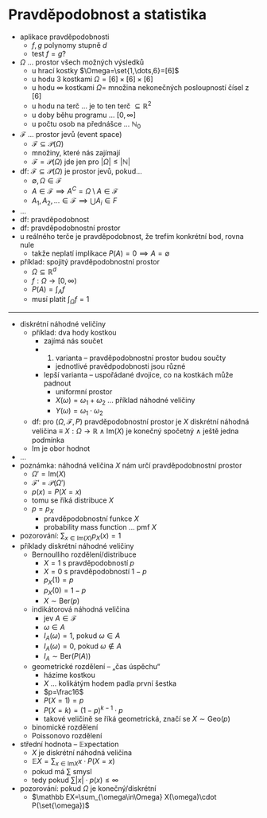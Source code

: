 # Pravděpodobnost a statistika

- aplikace pravděpodobnosti
	- $f,g$ polynomy stupně $d$
	- test $f=g$?
- $\Omega$ … prostor všech možných výsledků
	- u hrací kostky $\Omega=\set{1,\dots,6}=[6]$
	- u hodu 3 kostkami $\Omega=[6]\times[6]\times[6]$
	- u hodu $\infty$ kostkami $\Omega=$ množina nekonečných posloupností čísel z $[6]$
	- u hodu na terč … je to ten terč $\subseteq\mathbb R^2$
	- u doby běhu programu … $[0,\infty]$
	- u počtu osob na přednášce … $\mathbb N_0$
- $\mathcal F$ … prostor jevů (event space)
	- $\mathcal F\subseteq\mathcal P(\Omega)$
	- množiny, které nás zajímají
	- $\mathcal F=\mathcal P(\Omega)$ jde jen pro $|\Omega|\leq |\mathbb N|$
- df: $\mathcal F\subseteq\mathcal P(\Omega)$ je prostor jevů, pokud…
	- $\emptyset,\Omega\in\mathcal F$
	- $A\in\mathcal F\implies A^C=\Omega\setminus A\in\mathcal F$
	- $A_1,A_2,\dots\in\mathcal F\implies\bigcup A_i\in F$
- …
- df: pravděpodobnost
- df: pravděpodobnostní prostor
- u reálného terče je pravděpodobnost, že trefím konkrétní bod, rovna nule
	- takže neplatí implikace $P(A)=0\implies A=\emptyset$
- příklad: spojitý pravděpodobnostní prostor
	- $\Omega\subseteq\mathbb R^d$
	- $f:\Omega\to[0,\infty)$
	- $P(A)=\int_A f$
	- musí platit $\int_\Omega f=1$

---

- diskrétní náhodné veličiny
	- příklad: dva hody kostkou
		- zajímá nás součet
		- 1. varianta – pravděpodobnostní prostor budou součty
			- jednotlivé pravědpodobnosti jsou různé
		- lepší varianta – uspořádané dvojice, co na kostkách může padnout
			- uniformní prostor
			- $X(\omega)=\omega_1+\omega_2$ … příklad náhodné veličiny
			- $Y(\omega)=\omega_1\cdot\omega_2$
	- df: pro $(\Omega,\mathcal F,P)$ pravděpodobnostní prostor je $X$ diskrétní náhodná veličina $\equiv$ $X:\Omega\to\mathbb R\land \text{Im}(X)$ je konečný spočetný $\land$ ještě jedna podmínka
	- Im je obor hodnot
- …
- poznámka: náhodná veličina $X$ nám určí pravděpodobnostní prostor
	- $\Omega'=\text{Im}(X)$
	- $\mathcal F'=\mathcal P(\Omega')$
	- $p(x)=P(X=x)$
	- tomu se říká distribuce $X$
	- $p=p_X$
		- pravděpodobnostní funkce $X$
		- probability mass function … pmf $X$
- pozorování: $\sum_{x\in\text{Im}(X)}p_X(x)=1$
- příklady diskrétní náhodné veličiny
	- Bernoulliho rozdělení/distribuce
		- $X=1$ s pravděpodobností $p$
		- $X=0$ s pravděpodobností $1-p$
		- $p_X(1)=p$
		- $p_X(0)=1-p$
		- $X\sim\text{Ber}(p)$
	- indikátorová náhodná veličina
		- jev $A\in\mathcal F$
		- $\omega\in A$
		- $I_A(\omega)=1$, pokud $\omega\in A$
		- $I_A(\omega)=0$, pokud $\omega\notin A$
		- $I_A\sim\text{Ber}(P(A))$
	- geometrické rozdělení – „čas úspěchu“
		- házíme kostkou
		- $X$ … kolikátým hodem padla první šestka
		- $p=\frac16$
		- $P(X=1)=p$
		- $P(X=k)=(1-p)^{k-1}\cdot p$
		- takové veličině se říká geometrická, značí se $X\sim\text{Geo}(p)$
	- binomické rozdělení
	- Poissonovo rozdělení
- střední hodnota – $\mathbb E$xpectation
	- $X$ je diskrétní náhodná veličina
	- $\mathbb EX=\sum_{x\in\text{Im}X} x\cdot P(X=x)$
	- pokud má $\sum$ smysl
	- tedy pokud $\sum |x|\cdot p(x)\leq\infty$
- pozorování: pokud $\Omega$ je konečný/diskrétní
	- $\mathbb EX=\sum_{\omega\in\Omega} X(\omega)\cdot P(\set{\omega})$
